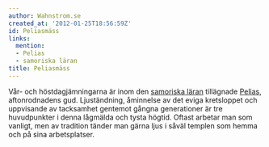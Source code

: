 ```yaml
---
author: Wahnstrom.se
created_at: '2012-01-25T18:56:59Z'
id: Peliasmäss
links:
  mention:
  - Pelias
  - samoriska läran
title: Peliasmäss
---
```


Vår- och höstdagjämningarna är inom den [samoriska läran] tillägnade [Pelias], aftonrodnadens gud.
Ljuständning, åminnelse av det eviga kretsloppet och uppvisande av tacksamhet gentemot gångna
generationer är tre huvudpunkter i denna lågmälda och tysta högtid. Oftast arbetar man som vanligt,
men av tradition tänder man gärna ljus i såväl templen som hemma och på sina arbetsplatser.

  [samoriska läran]: samoriska_läran
  [Pelias]: Pelias